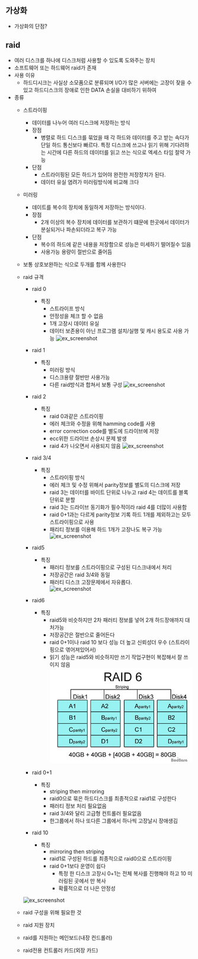 ## 가상화
- 가상화의 단점?

## raid
- 여러 디스크를 하나에 디스크처럼 사용할 수 있도록 도와주는 장치
- 소프트웨어 또는 하드웨어 raid가 존재
- 사용 이유
    - 하드디시크는 사실상 소모품으로 분류되며 I/O가 많은 서버에는 고장이 잦을 수 있고 하드디스크의 장애로 인한 DATA 손실을 대비하기 위하여
- 종류
    - 스트라이핑
        - 데이터를 나누어 여러 디스크에 저장하는 방식
        - 장점
            - 병렬로 하드 디스크를 묶었을 때 각 하드와 데이터를 주고 받는 속다가 단일 하드 통신보다 빠르다. 특정 디스크에 쓰고나 읽기 위해 기다려하는 시간에 다른 하드의 데이터를 읽고 쓰는 식으로 엑세스 타임 절약 가능
        - 단점
            - 스트라이핑된 모든 하드가 있어야 완전한 저장장치가 된다.
            - 데이터 유실 염려가 미러링방식에 비교해 크다
    - 미러링    
        - 데이트를 복수의 장치에 동일하게 저장하는 방식이다.
        - 장점
            - 2개 이상의 복수 장치에 데이터를 보관하기 떄문에 한곳에서 데이터가 분실되거나 파손되더라고 복구 가능
        - 단점
            - 복수의 하드에 같은 내용을 저장함으로 성능은 미세하기 떨어질수 있음
            - 사용가능 용량이 절반으로 줄어듬

    - 보통 상호보완하는 식으로 두개를 함께 사용한다
  - raid 규격
    - raid 0 
        - 특징
            - 스트라이프 방식
            - 안정성을 체크 할 수 없음
            - 1개 고장시 데이터 유실
            - 데이터 보존용이 아닌 프로그램 설치/실행 및 캐시 용도로 사용 가능
    ![ex_screenshot](/raid0.png)

    - raid 1
        - 특징
            - 미러링 방식
            - 디스크용량 절반만 사용가능
            - 다른 raid방식과 합쳐서 보통 구성
    ![ex_screenshot](/raid1.png)

    - raid 2
        - 특징
            - raid 0과같은 스트라이핑
            - 에러 체크와 수정을 위해 hamming code를 사용
            - error correction code를 별도에 드라이브에 저장
            - ecc위한 드라이브 손상시 문제 발생
            - raid 4가 나오면서 사용되지 않음
    ![ex_screenshot](/raid2.png)

    - raid 3/4
        - 특징
            - 스트라이핑 방식
            - 에러 체크 및 수정 위해서 parity정보를 별도의 디스크에 저장
            - raid 3는 데이터를 바이트 단위로 나누고 raid 4는 데이트를 블록 단위로 분할
            - raid 3는 드라이브 동기화가 필수적이라 raid 4를 더많이 사용함
            - raid 0+1과는 다르게 parity정보 기록 하드 1개를 제외하고는 모두 스트라이핑으로 사용
            - 패리티 정보를 이용해 하드 1개가 고장나도 복구 가능
    ![ex_screenshot](/raid3_4.png)

    - raid5
        - 특징
            - 패러티 정보를 스트라이핑으로 구성된 디스크내에서 처리
            - 저장공간은 raid 3/4와 동일
            - 패러티 디스크 고장문제에서 자유롭다.    
    ![ex_screenshot](/raid5.png)

    - raid6
        - 특징
            - raid5와 비슷하지만 2차 패러티 정보를 넣어 2개 하드장애까지 대처가능
            - 저장공간은 절반으로 줄어든다
            - raid 0+1이나 raid 10 보다 성능 더 높고 신뢰성더 우수 (스트라이핑으로 엮어져있어서)
            - 읽기 성능은 raid5와 비슷하지만 쓰기 작업구현이 복잡해서 잘 쓰이지 않음
    ![ex_screenshot](raid6.png)

    - raid 0+1
        - 특징
            - striping then mirroring
            - raid0으로 묶은 하드디스크를 최종적으로 raid1로 구성한다
            - 패러티 정보 처리 필요없음
            - raid 3/4와 달리 고급형 컨트롤러 필요없음
            - 한그룹에서 하나 또다른 그룹에서 하나씩 고장날시 장애생김

    - raid 10
        - 특징
            - mirroring then striping
            - raid1로 구성된 하드를 최종적으로 raid0으로 스트라이핑
            - raid 0+1보다 운영이 쉽다
                - 특정 한 디스크 고장시 0+1는 전체 복사를 진행해야 하고 10 미러링된 곳에서 만 복사
                - 확률적으로 더 나은 안정성
                    
    ![ex_screenshot](/raid0+1_raid10.png)

  - raid 구성을 위해 필요한 것
   - raid 지원 장치
    - raid를 지원하는 메인보드(내장 컨드롤러)
    - raid전용 컨트롤러 카드(외장 카드)    





 